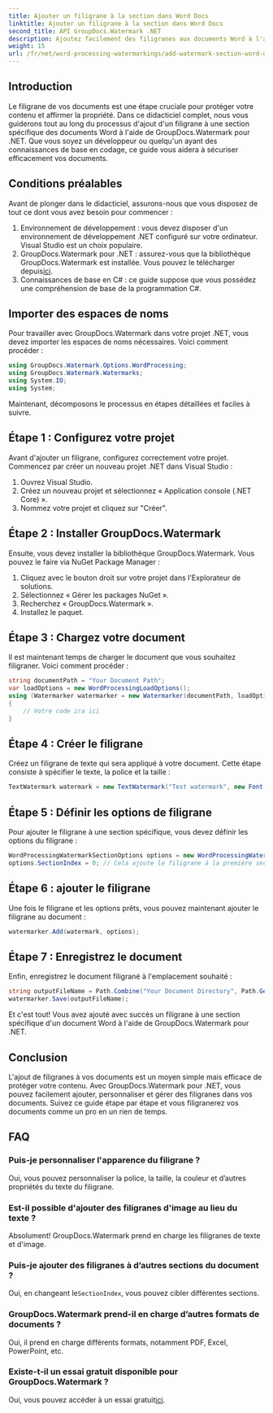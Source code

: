 ```yaml
---
title: Ajouter un filigrane à la section dans Word Docs
linktitle: Ajouter un filigrane à la section dans Word Docs
second_title: API GroupDocs.Watermark .NET
description: Ajoutez facilement des filigranes aux documents Word à l'aide de GroupDocs.Watermark pour .NET. Protégez votre contenu avec ce guide simple.
weight: 15
url: /fr/net/word-processing-watermarkings/add-watermark-section-word-docs/
---
```

## Introduction
Le filigrane de vos documents est une étape cruciale pour protéger votre contenu et affirmer la propriété. Dans ce didacticiel complet, nous vous guiderons tout au long du processus d'ajout d'un filigrane à une section spécifique des documents Word à l'aide de GroupDocs.Watermark pour .NET. Que vous soyez un développeur ou quelqu'un ayant des connaissances de base en codage, ce guide vous aidera à sécuriser efficacement vos documents.
## Conditions préalables
Avant de plonger dans le didacticiel, assurons-nous que vous disposez de tout ce dont vous avez besoin pour commencer :
1. Environnement de développement : vous devez disposer d'un environnement de développement .NET configuré sur votre ordinateur. Visual Studio est un choix populaire.
2.  GroupDocs.Watermark pour .NET : assurez-vous que la bibliothèque GroupDocs.Watermark est installée. Vous pouvez le télécharger depuis[ici](https://releases.groupdocs.com/Watermark/net/).
3. Connaissances de base en C# : ce guide suppose que vous possédez une compréhension de base de la programmation C#.
## Importer des espaces de noms
Pour travailler avec GroupDocs.Watermark dans votre projet .NET, vous devez importer les espaces de noms nécessaires. Voici comment procéder :
```csharp
using GroupDocs.Watermark.Options.WordProcessing;
using GroupDocs.Watermark.Watermarks;
using System.IO;
using System;
```
Maintenant, décomposons le processus en étapes détaillées et faciles à suivre.
## Étape 1 : Configurez votre projet
Avant d'ajouter un filigrane, configurez correctement votre projet. Commencez par créer un nouveau projet .NET dans Visual Studio :
1. Ouvrez Visual Studio.
2. Créez un nouveau projet et sélectionnez « Application console (.NET Core) ».
3. Nommez votre projet et cliquez sur "Créer".
## Étape 2 : Installer GroupDocs.Watermark
Ensuite, vous devez installer la bibliothèque GroupDocs.Watermark. Vous pouvez le faire via NuGet Package Manager :
1. Cliquez avec le bouton droit sur votre projet dans l'Explorateur de solutions.
2. Sélectionnez « Gérer les packages NuGet ».
3. Recherchez « GroupDocs.Watermark ».
4. Installez le paquet.
## Étape 3 : Chargez votre document
Il est maintenant temps de charger le document que vous souhaitez filigraner. Voici comment procéder :
```csharp
string documentPath = "Your Document Path";
var loadOptions = new WordProcessingLoadOptions();
using (Watermarker watermarker = new Watermarker(documentPath, loadOptions))
{
    // Votre code ira ici
}
```
## Étape 4 : Créer le filigrane
Créez un filigrane de texte qui sera appliqué à votre document. Cette étape consiste à spécifier le texte, la police et la taille :
```csharp
TextWatermark watermark = new TextWatermark("Test watermark", new Font("Arial", 19));
```
## Étape 5 : Définir les options de filigrane
Pour ajouter le filigrane à une section spécifique, vous devez définir les options du filigrane :
```csharp
WordProcessingWatermarkSectionOptions options = new WordProcessingWatermarkSectionOptions();
options.SectionIndex = 0; // Cela ajoute le filigrane à la première section
```
## Étape 6 : ajouter le filigrane
Une fois le filigrane et les options prêts, vous pouvez maintenant ajouter le filigrane au document :
```csharp
watermarker.Add(watermark, options);
```
## Étape 7 : Enregistrez le document
Enfin, enregistrez le document filigrané à l'emplacement souhaité :
```csharp
string outputFileName = Path.Combine("Your Document Directory", Path.GetFileName(documentPath));
watermarker.Save(outputFileName);
```
Et c'est tout! Vous avez ajouté avec succès un filigrane à une section spécifique d'un document Word à l'aide de GroupDocs.Watermark pour .NET.
## Conclusion
L'ajout de filigranes à vos documents est un moyen simple mais efficace de protéger votre contenu. Avec GroupDocs.Watermark pour .NET, vous pouvez facilement ajouter, personnaliser et gérer des filigranes dans vos documents. Suivez ce guide étape par étape et vous filigranerez vos documents comme un pro en un rien de temps.
## FAQ
### Puis-je personnaliser l'apparence du filigrane ?
Oui, vous pouvez personnaliser la police, la taille, la couleur et d’autres propriétés du texte du filigrane.
### Est-il possible d'ajouter des filigranes d'image au lieu du texte ?
Absolument! GroupDocs.Watermark prend en charge les filigranes de texte et d'image.
### Puis-je ajouter des filigranes à d’autres sections du document ?
 Oui, en changeant le`SectionIndex`, vous pouvez cibler différentes sections.
### GroupDocs.Watermark prend-il en charge d’autres formats de documents ?
Oui, il prend en charge différents formats, notamment PDF, Excel, PowerPoint, etc.
### Existe-t-il un essai gratuit disponible pour GroupDocs.Watermark ?
 Oui, vous pouvez accéder à un essai gratuit[ici](https://releases.groupdocs.com/).